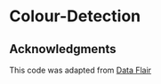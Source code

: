 # Colour-Detection

## Acknowledgments
This code was adapted from [Data Flair](https://data-flair.training/blogs/project-in-python-colour-detection/)
